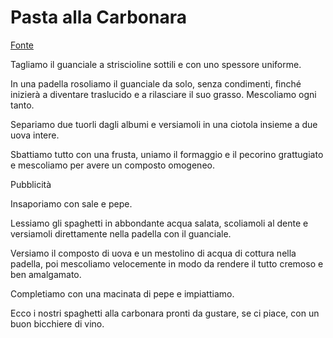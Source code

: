 # Pasta alla Carbonara

[Fonte](https://www.fattoincasadabenedetta.it/ricetta/spaghetti-alla-carbonara/)

Tagliamo il guanciale a striscioline sottili e con uno spessore uniforme.

In una padella rosoliamo il guanciale da solo, senza condimenti, finché inizierà a diventare traslucido e a rilasciare il suo grasso. Mescoliamo ogni tanto.

Separiamo due tuorli dagli albumi e versiamoli in una ciotola insieme a due uova intere.

Sbattiamo tutto con una frusta, uniamo il formaggio e il pecorino grattugiato e mescoliamo per avere un composto omogeneo.

Pubblicità

Insaporiamo con sale e pepe.

Lessiamo gli spaghetti in abbondante acqua salata, scoliamoli al dente e versiamoli direttamente nella padella con il guanciale.

Versiamo il composto di uova e un mestolino di acqua di cottura nella padella, poi mescoliamo velocemente in modo da rendere il tutto cremoso e ben amalgamato.

Completiamo con una macinata di pepe e impiattiamo.

Ecco i nostri spaghetti alla carbonara pronti da gustare, se ci piace, con un buon bicchiere di vino.
